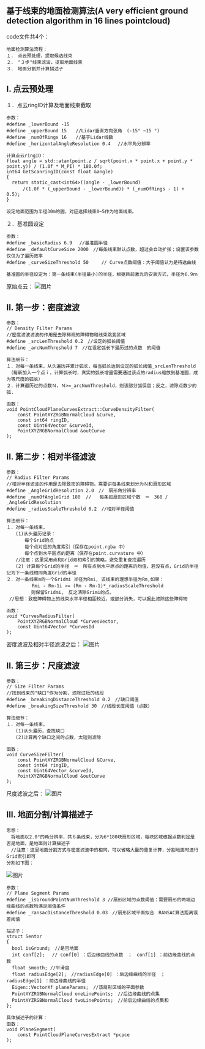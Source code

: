 基于线束的地面检测算法(A very efficient ground detection algorithm in 16 lines pointcloud)
---------------------
code文件共4个：

```
地面检测算法流程：
１．　点云预处理，提取候选线束
２．　"３步"线束滤波，提取地面线束
３．　地面分割并计算描述子
```
## **I. 点云预处理**

１．点云ringID计算及地面线束截取
```
参数：
#define _lowerBound -15　　
#define _upperBound 15　　//Lidar垂直方向张角　(-15° ~15 °)
#define _numOfRings 16　　//基于Lidar线数
#define _horizontalAngleResolution 0.4 　//水平角分辨率

计算点云ringID：
float angle = std::atan(point.z / sqrt(point.x * point.x + point.y * point.y)) / (1.0f * M_PI) * 180.0f;
int64 GetScanringID(const float &angle)
{
  return static_cast<int64>((angle - _lowerBound)
　　　 /(1.0f * (_upperBound - _lowerBound)) * (_numOfRings - 1) + 0.5);
}

设定地面范围为半径30m的圆，对应选择线束0~5作为地面线束。
```
２．基准圆设定
```
参数：
#define _basicRadius 6.9 　//基准圆半径
#define _defaultCurveSize 2000　//每条线束默认点数，超过会自动扩张；设置该参数仅仅为了遍历效率
#define _curveSizeThreshold 50   　// Curve点数阈值：大于阈值认为是待选曲线

基准圆的半径设定为：第一条线束(半径最小)的半径，根据目前激光的安装方式，半径为6.9ｍ
```
原始点云：
![图片](https://github.com/halostorm/Ground_Detection/image/s1.jpg)
## **II. 第一步：密度滤波**

```
参数：
// Density Filter Params
//密度滤波滤波的作用是去除稀疏的障碍物和线束跳变区域
#define _srcLenThreshold 0.2　//设定的弧长阈值
#define _arcNumThreshold 7　//在设定弧长下遍历过的点数　的阈值
```
```
算法细节：
１．对每一条线束，从头遍历并累计弧长，每当弧长达到设定的弧长阈值_srcLenThreshold
　（每新加入一个点ｉ，计算弧长时，真实的弧长增量需要通过该点的radius缩放到基准圆，成为等尺度的弧长）
２．计算遍历过的点数Ｎ，Ｎ>=_arcNumThreshold，则该部分弧保留；反之，滤除点数少的弧.

```

```
函数：
void PointCloudPlaneCurvesExtract::CurveDensityFilter(
    const PointXYZRGBNormalCloud &Curve, 
    const int64 ringID, 
    const Uint64Vector &curveId,
    PointXYZRGBNormalCloud &outCurve
);
```

## **II. 第二步：相对半径滤波**
```
参数：
// Radius Filter Params
//相对半径滤波的作用是去除致密的障碍物，需要讲每条线束划分为Ｎ和扇形区域
#define _AngleGridResolution 2.0　//　扇形角分辨率
#define _numOfAngleGrid 180  //   每条弧扇形区域个数　＝　360 / _AngleGridResolution
#define _radiusScaleThreshold 0.2　//相对半径阈值
```
```
算法细节：
１．对每一条线束，
　　(1)从头遍历记录： 
　　　　每个Grid的点
　　　　每个点对应的角度索引（保存在point.rgba 中）
　　　　每个点到水平圆点的距离（保存在point.curvature 中）
　　//注意：这里采用点和Grid双相索引的策略，避免重复查找遍历
　　(2) 计算每个Grid的半径　＝　所有点到水平原点的距离的均值，若没有点，Grid的半径记为下一条线相同角度Grid的半径
２．对一条线束m的一个Gridmi 半径为Rmi, 该线束的理想半径为Rm,如果：
　　      Rmi - Rm-1i >= (Rm - Rm-1)*_radiusScaleThreshold
         则保留Gridmi,　反之清除Grimi的点。
 //思想：致密障碍物上的线束水平半径相距较近，或部分消失，可以据此滤除这些障碍物
```
```
函数：
void *CurvesRadiusFilter(
    PointXYZRGBNormalCloud *CurvesVector, 
    const Uint64Vector *CurvesId
);

```
密度滤波及相对半径滤波之后：
![图片](https://github.com/halostorm/Ground_Detection/image/s2.jpg)

## **II. 第三步：尺度滤波**
```
参数：
// Size Filter Params
//找到线束的"缺口"作为分割，滤除过短的线段
#define _breakingDistanceThreshold 0.2　//缺口阈值
#define _breakingSizeThreshold 30　//线段长度阈值（点数）
```
```
算法细节：
１．对每一条线束，
　　(1)从头遍历，查找缺口
　　(2)计算两个缺口之间的点数，太短则滤除
```
```
函数：
void CurveSizeFilter(
    const PointXYZRGBNormalCloud &Curve, 
    const int64 ringID, 
    const Uint64Vector &curveId,
    PointXYZRGBNormalCloud &outCurve
);
```
尺度滤波之后：
![图片](https://github.com/halostorm/Ground_Detection/image/s3.jpg)

## **III. 地面分割/计算描述子**

```
思想：
　将地面以2.0°的角分辨率，共６条线束，分为6*180块扇形区域，每块区域根据点数判定是否是地面，是地面则计算描述子
　//注意：这里地面分割方式与密度滤波中的相同，可以省略大量的重复计算，分割地面时进行Grid索引即可
分割如下图：
```

![图片](https://github.com/halostorm/Ground_Detection/image/s4.jpg)
```
参数：
// Plane Segment Params
#define _isGroundPointNumThreshold 3 //扇形区域的点数阈值：需要扇形的两端边缘曲线的点数均满足阈值条件
#define _ransacDistanceThreshold 0.03　//扇形区域平面拟合　RANSAC算法距离误差阈值
```

```
描述子：
struct Sentor
{
  bool isGround;　//是否地面
  int conf[2]; 　// conf[0] ：后边缘曲线的点数　；　conf[1] ：前边缘曲线的点数　
  float smooth; //平滑度
  float radiusEdge[2];　//radiusEdge[0] ：后边缘曲线的半径　；radiusEdge[1] ：前边缘曲线的半径　
  Eigen::VectorXf planeParams;　//该扇形区域的平面参数
  PointXYZRGBNormalCloud oneLinePoints;　//后边缘曲线的点集
  PointXYZRGBNormalCloud twoLinePoints;　//前后边缘曲线的点集和
};
```

```
具体描述子的计算：
函数：
void PlaneSegment(
    const PointCloudPlaneCurvesExtract *pcpce
);
```





